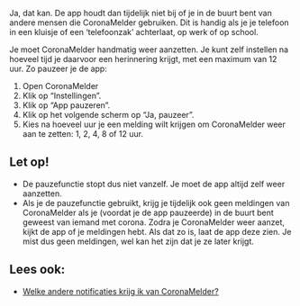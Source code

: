 Ja, dat kan. De app houdt dan tijdelijk niet bij of je in de buurt bent van andere mensen die CoronaMelder gebruiken. Dit is handig als je je telefoon in een kluisje of een ‘telefoonzak’ achterlaat, op werk of op school.

Je moet CoronaMelder handmatig weer aanzetten. Je kunt zelf instellen na hoeveel tijd je daarvoor een herinnering krijgt, met een maximum van 12 uur.
Zo pauzeer je de app:

1. Open CoronaMelder
2. Klik op “Instellingen”.
3. Klik op “App pauzeren”.
4. Klik op het volgende scherm op “Ja, pauzeer”.
5. Kies na hoeveel uur je een melding wilt krijgen om CoronaMelder weer aan te zetten: 1, 2, 4, 8 of 12 uur.

## Let op!

- De pauzefunctie stopt dus niet vanzelf. Je moet de app altijd zelf weer aanzetten.
- Als je de pauzefunctie gebruikt, krijg je tijdelijk ook geen meldingen van CoronaMelder als je (voordat je de app pauzeerde) in de buurt bent geweest van iemand met corona. Zodra je CoronaMelder weer aanzet, kijkt de app of je meldingen hebt. Als dat zo is, laat de app deze zien. Je mist dus geen meldingen, wel kan het zijn dat je ze later krijgt.
 
## Lees ook:
- [Welke andere notificaties krijg ik van CoronaMelder?](/{{page.lang}}/faq/2-11-welke-andere-notificaties-krijg-ik-van-de-app)
